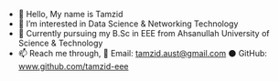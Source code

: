 - 👋 Hello, My name is Tamzid
- 👀 I’m interested in Data Science & Networking Technology
- 🌱 Currently pursuing my B.Sc in EEE from Ahsanullah University of Science & Technology 
- 📫 Reach me through,
                📧 Email: tamzid.aust@gmail.com
                ⚫ GitHub: www.github.com/tamzid-eee

